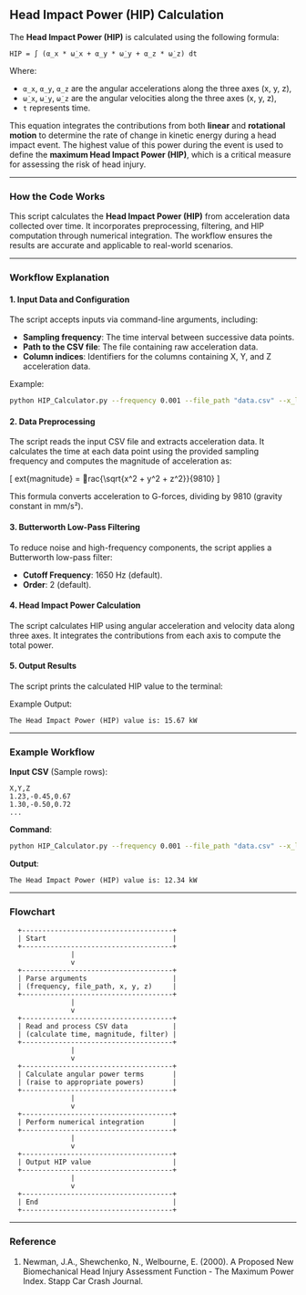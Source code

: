 
## Head Impact Power (HIP) Calculation

The **Head Impact Power (HIP)** is calculated using the following formula:

```
HIP = ∫ (α_x * ω̇_x + α_y * ω̇_y + α_z * ω̇_z) dt
```

Where:
- `α_x`, `α_y`, `α_z` are the angular accelerations along the three axes (x, y, z),
- `ω̇_x`, `ω̇_y`, `ω̇_z` are the angular velocities along the three axes (x, y, z),
- `t` represents time.

This equation integrates the contributions from both **linear** and **rotational motion** to determine the rate of change in kinetic energy during a head impact event. The highest value of this power during the event is used to define the **maximum Head Impact Power (HIP)**, which is a critical measure for assessing the risk of head injury.

---

### **How the Code Works**

This script calculates the **Head Impact Power (HIP)** from acceleration data collected over time. It incorporates preprocessing, filtering, and HIP computation through numerical integration. The workflow ensures the results are accurate and applicable to real-world scenarios.

---

### **Workflow Explanation**

#### 1. Input Data and Configuration
The script accepts inputs via command-line arguments, including:
- **Sampling frequency**: The time interval between successive data points.
- **Path to the CSV file**: The file containing raw acceleration data.
- **Column indices**: Identifiers for the columns containing X, Y, and Z acceleration data.

Example:
```bash
python HIP_Calculator.py --frequency 0.001 --file_path "data.csv" --x_location 2 --y_location 3 --z_location 4
```

#### 2. Data Preprocessing
The script reads the input CSV file and extracts acceleration data. It calculates the time at each data point using the provided sampling frequency and computes the magnitude of acceleration as:

\[ 
	ext{magnitude} = rac{\sqrt{x^2 + y^2 + z^2}}{9810} 
\]

This formula converts acceleration to G-forces, dividing by 9810 (gravity constant in mm/s²).

#### 3. Butterworth Low-Pass Filtering
To reduce noise and high-frequency components, the script applies a Butterworth low-pass filter:
- **Cutoff Frequency**: 1650 Hz (default).
- **Order**: 2 (default).

#### 4. Head Impact Power Calculation
The script calculates HIP using angular acceleration and velocity data along three axes. It integrates the contributions from each axis to compute the total power.

#### 5. Output Results
The script prints the calculated HIP value to the terminal:

Example Output:
```
The Head Impact Power (HIP) value is: 15.67 kW
```

---

### **Example Workflow**

**Input CSV** (Sample rows):
```csv
X,Y,Z
1.23,-0.45,0.67
1.30,-0.50,0.72
...
```

**Command**:
```bash
python HIP_Calculator.py --frequency 0.001 --file_path "data.csv" --x_location 1 --y_location 2 --z_location 3
```

**Output**:
```
The Head Impact Power (HIP) value is: 12.34 kW
```

---

### **Flowchart**
```plaintext
  +-------------------------------------+
  | Start                               |
  +-------------------------------------+
               |
               v
  +-------------------------------------+
  | Parse arguments                     |
  | (frequency, file_path, x, y, z)     |
  +-------------------------------------+
               |
               v
  +-------------------------------------+
  | Read and process CSV data           |
  | (calculate time, magnitude, filter) |
  +-------------------------------------+
               |
               v
  +-------------------------------------+
  | Calculate angular power terms       |
  | (raise to appropriate powers)       |
  +-------------------------------------+
               |
               v
  +-------------------------------------+
  | Perform numerical integration       |
  +-------------------------------------+
               |
               v
  +-------------------------------------+
  | Output HIP value                    |
  +-------------------------------------+
               |
               v
  +-------------------------------------+
  | End                                 |
  +-------------------------------------+
```

---

### **Reference**
1. Newman, J.A., Shewchenko, N., Welbourne, E. (2000). A Proposed New Biomechanical Head Injury Assessment Function - The Maximum Power Index. Stapp Car Crash Journal.
